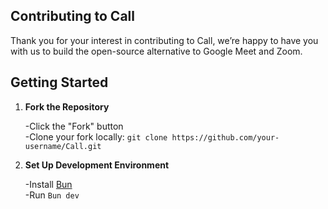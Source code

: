 ## Contributing to Call

Thank you for your interest in contributing to Call, we’re happy to have you with us to build the open-source alternative to Google Meet and Zoom.

## Getting Started

1. **Fork the Repository**

   -Click the "Fork" button  
   -Clone your fork locally: `git clone https://github.com/your-username/Call.git`

2. **Set Up Development Environment**

   -Install <a href="https://bun.sh" target="_blank">Bun</a>  
   -Run `Bun dev`
